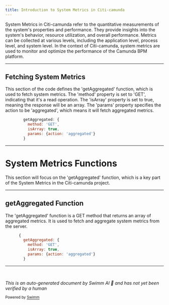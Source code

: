 ```yaml
---
title: Introduction to System Metrics in Citi-camunda
---
```

System Metrics in Citi-camunda refer to the quantitative measurements of the system's properties and performance. They provide insights into the system's behavior, resource utilization, and overall performance. Metrics can be collected at various levels, including the application level, process level, and system level. In the context of Citi-camunda, system metrics are used to monitor and optimize the performance of the Camunda BPM platform.

<SwmSnippet path="/webapps/frontend/ui/admin/plugins/base/app/resources/metrics.js" line="28">

---

## Fetching System Metrics

This section of the code defines the 'getAggregated' function, which is used to fetch system metrics. The 'method' property is set to 'GET', indicating that it's a read operation. The 'isArray' property is set to true, meaning the response will be an array. The 'params' property specifies the action to be 'aggregated', which means it will fetch aggregated metrics.

```javascript
        getAggregated: {
          method: 'GET',
          isArray: true,
          params: {action: 'aggregated'}
        }
```

---

</SwmSnippet>

# System Metrics Functions

This section will focus on the 'getAggregated' function, which is a key part of the System Metrics in the Citi-camunda project.

<SwmSnippet path="/webapps/frontend/ui/admin/plugins/base/app/resources/metrics.js" line="27">

---

## getAggregated Function

The 'getAggregated' function is a GET method that returns an array of aggregated metrics. It is used to fetch and aggregate system metrics from the server.

```javascript
      {
        getAggregated: {
          method: 'GET',
          isArray: true,
          params: {action: 'aggregated'}
        }
```

---

</SwmSnippet>

&nbsp;

*This is an auto-generated document by Swimm AI 🌊 and has not yet been verified by a human*

<SwmMeta version="3.0.0" repo-id="Z2l0aHViJTNBJTNBQ2l0aS1jYW11bmRhJTNBJTNBZ2lsYWRuYXZvdA==" repo-name="Citi-camunda" doc-type="overview"><sup>Powered by [Swimm](/)</sup></SwmMeta>
